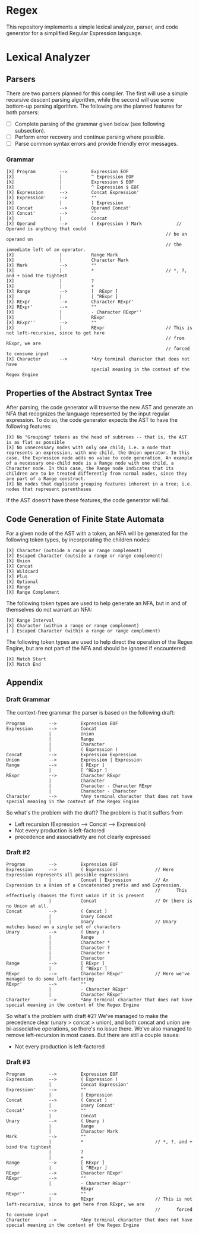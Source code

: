# Regex

This repository implements a simple lexical analyzer, parser, and code generator for a simplified Regular Expression language.

# Lexical Analyzer

## Parsers

There are two parsers planned for this compiler. The first will use a simple recursive descent parsing algorithm, while the second will use some bottom-up parsing algorithm. The following are the planned features for both parsers:

- [ ] Complete parsing of the grammar given below (see following subsection).
- [ ] Perform error recovery and continue parsing where possible.
- [ ] Parse common syntax errors and provide friendly error messages.

### Grammar


```
[X] Program         -->         Expression EOF
[X]                 |           ^ Expression EOF
[X]                 |           Expression $ EOF
[X]                 |           ^ Expression $ EOF
[X] Expression      -->         Concat Expression'
[X] Expression'     -->         ""
[X]                 |           | Expression
[X] Concat          -->         Operand Concat'
[X] Concat'         -->         ""
[X]                 |           Concat
[X] Operand         -->         ( Expression ) Mark             // Operand is anything that could 
                                                            // be an operand on
                                                            // the immediate left of an operator.
[X]                 |           Range Mark
[X]                 |           Character Mark
[X] Mark            -->         ""
[X]                 |           *                           // *, ?, and + bind the tightest
[X]                 |           ?
[X]                 |           +
[X] Range           -->         [  RExpr ]
[X]                 |           [ ^RExpr ]
[X] RExpr           -->         Character RExpr'
[X] RExpr'          -->         ""
[X]                 |           - Character RExpr''
[X]                 |           RExpr
[X] RExpr''         -->         ""
[X]                 |           RExpr                       // This is not left-recursive, since to get here
                                                            // from RExpr, we are 
                                                            // forced to consume input
[X] Character       -->         *Any terminal character that does not have 
                                special meaning in the context of the Regex Engine
```

## Properties of the Abstract Syntax Tree

After parsing, the code generator will traverse the new AST and generate an NFA that recognizes the language represented by the input regular expression. To do so, the code generator expects the AST to have the following features:

```
[X] No "Grouping" tokens as the head of subtrees -- that is, the AST is as flat as possible
[X] No unnecessary nodes with only one child; i.e. a node that represents an expression, with one child, the Union operator. In this case, the Expression node adds no value to code generation. An example of a necessary one-child node is a Range node with one child, a Character node. In this case, the Range node indicates that its children are to be treated differently from normal nodes, since they are part of a Range construct.
[X] No nodes that duplicate grouping features inherent in a tree; i.e. nodes that represent parentheses
```

If the AST doesn't have these features, the code generator will fail.

## Code Generation of Finite State Automata

For a given node of the AST with a token, an NFA will be generated for the following token types, by incorporating the children nodes:

```
[X] Character (outside a range or range complement)
[X] Escaped Character (outside a range or range complement)
[X] Union
[X] Concat
[X] Wildcard
[X] Plus
[X] Optional
[X] Range
[X] Range Complement
```

The following token types are used to help generate an NFA, but in and of themselves do not warrant an NFA:

```
[X] Range Interval
[X] Character (within a range or range complement)
[ ] Escaped Character (within a range or range complement)
```

The following token types are used to help direct the operation of the Regex Engine, but are not part of the NFA and should be ignored if encountered:

```
[X] Match Start
[X] Match End
```

## Appendix

### Draft Grammar

The context-free grammar the parser is based on the following draft:

```
Program         -->         Expression EOF  
Expression      -->         Concat  
                |           Union  
                |           Range  
                |           Character
                |           ( Expression )  
Concat          -->         Expression Expression  
Union           -->         Expression | Expression  
Range           -->         [ RExpr ]  
                |           [ ^RExpr ]  
RExpr           -->         Character RExpr  
                |           Character  
                |           Character - Character RExpr  
                |           Character - Character  
Character       -->         *Any terminal character that does not have special meaning in the context of the Regex Engine  
```

So what's the problem with the draft? The problem is that it suffers from

- Left recursion (Expression --> Concat --> Expression)
- Not every production is left-factored
- precedence and associativity are not clearly expressed

### Draft #2

```
Program         -->         Expression EOF
Expression      -->         ( Expression )              // Here Expression represents all possible expressions
                |           Concat | Expression         // An Expression is a Union of a Concatenated prefix and and Expression.
                                                        //      This effectively chooses the first union if it is present
                |           Concat                      // Or there is no Union at all.
Concat          -->         ( Concat )         
                |           Unary Concat
                |           Unary                       // Unary matches based on a single set of characters
Unary           -->         ( Unary )
                |           Range
                |           Character *
                |           Character ?
                |           Character +
                |           Character
Range           -->         [ RExpr ]
                |           [ ^RExpr ]
RExpr           -->         Character RExpr'            // Here we've managed to do some left-factoring
RExpr'          -->         ""                          
                |           - Character RExpr'
                |           Character RExpr'
Character       -->         *Any terminal character that does not have special meaning in the context of the Regex Engine
```

So what's the problem with draft #2? We've managed to make the precedence clear (unary > concat > union), and both concat and union are bi-associative operations, so there's no issue there. We've also managed to remove left-recursion in most cases. But there are still a couple issues:

- Not every production is left-factored


### Draft #3

```
Program         -->         Expression EOF
Expression      -->         ( Expression )
                |           Concat Expression'
Expression'     -->         ""
                |           | Expression
Concat          -->         ( Concat )
                |           Unary Concat'
Concat'         -->         ""
                |           Concat
Unary           -->         ( Unary )
                |           Range
                |           Character Mark
Mark            -->         ""
                |           *                           // *, ?, and + bind the tightest
                |           ?
                |           +
Range           -->         [ RExpr ]
                |           [ ^RExpr ]
RExpr           -->         Character RExpr'
RExpr'          -->         ""
                |           - Character RExpr''
                            RExpr
RExpr''         -->         ""
                |           RExpr                       // This is not left-recursive, since to get here from RExpr, we are 
                                                        //      forced to consume input
Character       -->         *Any terminal character that does not have special meaning in the context of the Regex Engine
```
